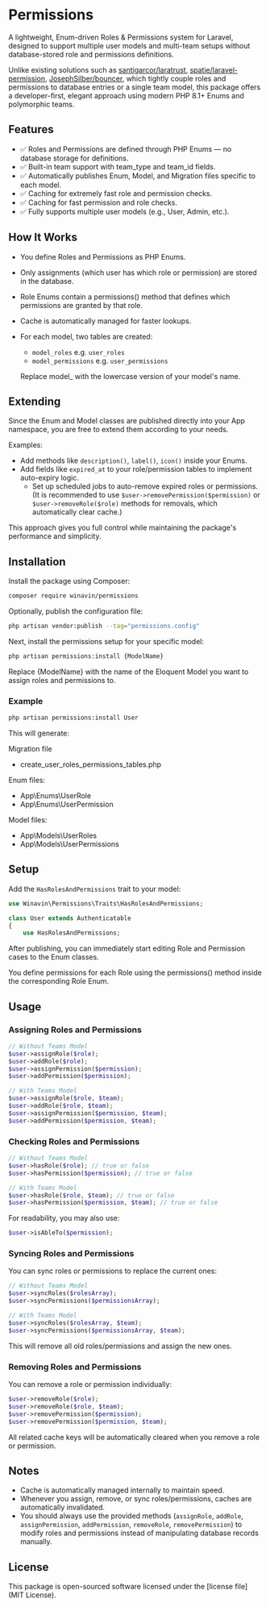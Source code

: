 # Permissions

A lightweight, Enum-driven Roles & Permissions system for Laravel, designed to support multiple user models and multi-team setups without database-stored role and permissions definitions.

Unlike existing solutions such as [santigarcor/laratrust](https://github.com/santigarcor/laratrust), [spatie/laravel-permission](https://github.com/spatie/laravel-permission), [JosephSilber/bouncer](https://github.com/JosephSilber/bouncer), which tightly couple roles and permissions to database entries or a single team model, this package offers a developer-first, elegant approach using modern PHP 8.1+ Enums and polymorphic teams.

## Features
- ✅ Roles and Permissions are defined through PHP Enums — no database storage for definitions.
- ✅ Built-in team support with team_type and team_id fields.
- ✅ Automatically publishes Enum, Model, and Migration files specific to each model.
- ✅ Caching for extremely fast role and permission checks.
- ✅ Caching for fast permission and role checks.
- ✅ Fully supports multiple user models (e.g., User, Admin, etc.).

## How It Works
- You define Roles and Permissions as PHP Enums.
- Only assignments (which user has which role or permission) are stored in the database.
- Role Enums contain a permissions() method that defines which permissions are granted by that role.
- Cache is automatically managed for faster lookups.
- For each model, two tables are created:
    - ```model_roles``` e.g. ```user_roles```
    - ```model_permissions``` e.g. ```user_permissions```

    Replace model_ with the lowercase version of your model's name.

## Extending
Since the Enum and Model classes are published directly into your App namespace, you are free to extend them according to your needs.

Examples:
- Add methods like ```description()```, ```label()```, ```icon()``` inside your Enums.
- Add fields like ```expired_at``` to your role/permission tables to implement auto-expiry logic.
    - Set up scheduled jobs to auto-remove expired roles or permissions. (It is recommended to use ```$user->removePermission($permission)``` or ```$user->removeRole($role)``` methods for removals, which automatically clear cache.)

This approach gives you full control while maintaining the package's performance and simplicity.

## Installation

Install the package using Composer:

```bash
composer require winavin/permissions
```

Optionally, publish the configuration file:
```bash
php artisan vendor:publish --tag="permissions.config"
```

Next, install the permissions setup for your specific model:
```bash
php artisan permissions:install {ModelName}
```
Replace {ModelName} with the name of the Eloquent Model you want to assign roles and permissions to.

### Example
```bash
php artisan permissions:install User
```
This will generate:

Migration file
 - create_user_roles_permissions_tables.php

Enum files:
- App\Enums\UserRole
- App\Enums\UserPermission

Model files:
- App\Models\UserRoles
- App\Models\UserPermissions

## Setup

Add the ```HasRolesAndPermissions``` trait to your model:
```php
use Winavin\Permissions\Traits\HasRolesAndPermissions;

class User extends Authenticatable
{
    use HasRolesAndPermissions;
```

After publishing, you can immediately start editing Role and Permission cases to the Enum classes.

You define permissions for each Role using the permissions() method inside the corresponding Role Enum.

## Usage

### Assigning Roles and Permissions

```php
// Without Teams Model
$user->assignRole($role);
$user->addRole($role);
$user->assignPermission($permission);
$user->addPermission($permission);

// With Teams Model
$user->assignRole($role, $team);
$user->addRole($role, $team);
$user->assignPermission($permission, $team);
$user->addPermission($permission, $team);
```

### Checking Roles and Permissions

```php
// Without Teams Model
$user->hasRole($role); // true or false
$user->hasPermission($permission); // true or false

// With Teams Model
$user->hasRole($role, $team); // true or false
$user->hasPermission($permission, $team); // true or false
```
For readability, you may also use:
```php
$user->isAbleTo($permission);
```

### Syncing Roles and Permissions

You can sync roles or permissions to replace the current ones:
```php
// Without Teams Model
$user->syncRoles($rolesArray);
$user->syncPermissions($permissionsArray);

// With Teams Model
$user->syncRoles($rolesArray, $team);
$user->syncPermissions($permissionsArray, $team);
```
This will remove all old roles/permissions and assign the new ones.

### Removing Roles and Permissions
You can remove a role or permission individually:
```php
$user->removeRole($role);
$user->removeRole($role, $team);
$user->removePermission($permission);
$user->removePermission($permission, $team);
```
All related cache keys will be automatically cleared when you remove a role or permission.

## Notes
- Cache is automatically managed internally to maintain speed.
- Whenever you assign, remove, or sync roles/permissions, caches are automatically invalidated.
- You should always use the provided methods (```assignRole```, ```addRole```, ```assignPermission```, ```addPermission```, ```removeRole```, ```removePermission```) to modify roles and permissions instead of manipulating database records manually.

## License

This package is open-sourced software licensed under the [license file](MIT License).
